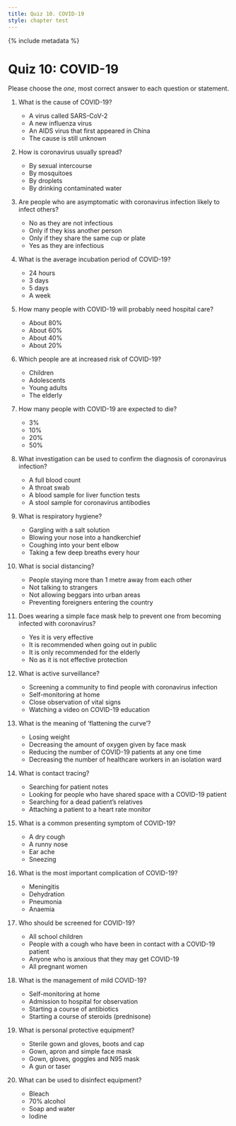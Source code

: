 ```yaml
---
title: Quiz 10. COVID-19
style: chapter test
---
```


{% include metadata %}

# Quiz 10: COVID-19

Please choose the *one*, most correct answer to each question or statement.

1.	What is the cause of COVID-19?
    +	A virus called SARS-CoV-2
    -	A new influenza virus
    -	An AIDS virus that first appeared in China
    -	The cause is still unknown

2.	How is coronavirus usually spread?
    -	By sexual intercourse
    -	By mosquitoes
    + 	By droplets
    -	By drinking contaminated water

3.	Are people who are asymptomatic with coronavirus infection likely to infect others?
    -	No as they are not infectious
    -	Only if they kiss another person
    -	Only if they share the same cup or plate
    +	Yes as they are infectious

4.	What is the average incubation period of COVID-19?
    -	24 hours
    -	3 days
    +	5 days
    -	A week

5.	How many people with COVID-19 will probably need hospital care?
    -	About 80%
    -	About 60%
    -	About 40%
    +	About 20%

6.	Which people are at increased risk of COVID-19?
    -	Children
    -	Adolescents
    -	Young adults
    +	The elderly

7.	How many people with COVID-19 are expected to die?
    +	3%
    -	10%
    -	20%
    -	50%

8.	What investigation can be used to confirm the diagnosis of coronavirus infection?
    -	A full blood count
    +	A throat swab
    -	A blood sample for liver function tests
    -	A stool sample for coronavirus antibodies

9.	What is respiratory hygiene?
    -	Gargling with a salt solution
    -	Blowing your nose into a handkerchief
    +	Coughing into your bent elbow
    -	Taking a few deep breaths every hour

10.	What is social distancing?
    +	People staying more than 1 metre away from each other
    -	Not talking to strangers
    -	Not allowing beggars into urban areas
    -	Preventing foreigners entering the country

11.	Does wearing a simple face mask help to prevent one from becoming infected with coronavirus?
    -	Yes it is very effective
    -	It is recommended when going out in public
    -	It is only recommended for the elderly
    +	No as it is not effective protection

12.	What is active surveillance?
    +	Screening a community to find people with coronavirus infection
    -	Self-monitoring at home
    -	Close observation of vital signs
    -	Watching a video on COVID-19 education

13.	What is the meaning of ‘flattening the curve’?
    -	Losing weight
    -	Decreasing the amount of oxygen given by face mask
    +	Reducing the number of COVID-19 patients at any one time
    -	Decreasing the number of healthcare workers in an isolation ward

14.	What is contact tracing?
    -	Searching for patient notes
    +	Looking for people who have shared space with a COVID-19 patient
    -	Searching for a dead patient’s relatives
    -	Attaching a patient to a heart rate monitor

15.	What is a common presenting symptom of COVID-19?
    +	A dry cough
    -	A runny nose
    -	Ear ache
    -	Sneezing

16.	What is the most important complication of COVID-19?
    -	Meningitis
    -	Dehydration
    +	Pneumonia
    -	Anaemia

17.	Who should be screened for COVID-19?
    -	All school children
    +	People with a cough who have been in contact with a COVID-19 patient
    -	Anyone who is anxious that they may get COVID-19
    -	All pregnant women

18.	What is the management of mild COVID-19?
    +	Self-monitoring at home
    -	Admission to hospital for observation
    -	Starting a course of antibiotics
    -	Starting a course of steroids (prednisone)

19.	What is personal protective equipment?
    -	Sterile gown and gloves, boots and cap
    -	Gown, apron and simple face mask
    +	Gown, gloves, goggles and N95 mask
    -	A gun or taser

20.	What can be used to disinfect equipment?
    -	Bleach
    +	70% alcohol
    -	Soap and water
    -	Iodine
